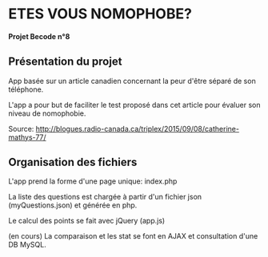 
# ETES VOUS NOMOPHOBE?
#### Projet Becode n°8

## Présentation du projet

App basée sur un article canadien concernant la peur d'être séparé de son téléphone.

L'app a pour but de faciliter le test proposé dans cet article pour évaluer son niveau de nomophobie.

Source: http://blogues.radio-canada.ca/triplex/2015/09/08/catherine-mathys-77/

## Organisation des fichiers

L'app prend la forme d'une page unique: index.php

La liste des questions est chargée à partir d'un fichier json (myQuestions.json) et générée en php.

Le calcul des points se fait avec jQuery (app.js)

(en cours) La comparaison et les stat se font en AJAX et consultation d'une DB MySQL.